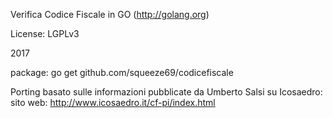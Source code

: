 Verifica Codice Fiscale in GO (http://golang.org)

License: LGPLv3

2017

package: go get github.com/squeeze69/codicefiscale

Porting basato sulle informazioni pubblicate da Umberto Salsi su Icosaedro:
sito web: http://www.icosaedro.it/cf-pi/index.html
